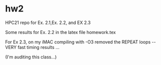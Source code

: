 # hw2
HPC21 repo for Ex. 2.1,Ex. 2.2, and EX 2.3

Some results for Ex. 2.2 in the latex file homework.tex

For Ex 2.3, on my iMAC compiling with -O3 removed
the REPEAT loops -- VERY fast timing results ...
 
(I'm auditing this class...)
